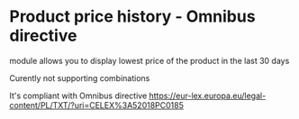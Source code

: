 # Product price history - Omnibus directive
module allows you to display lowest price of the product in the last 30 days 

Curently not supporting combinations 

It's compliant with Omnibus directive 
https://eur-lex.europa.eu/legal-content/PL/TXT/?uri=CELEX%3A52018PC0185
